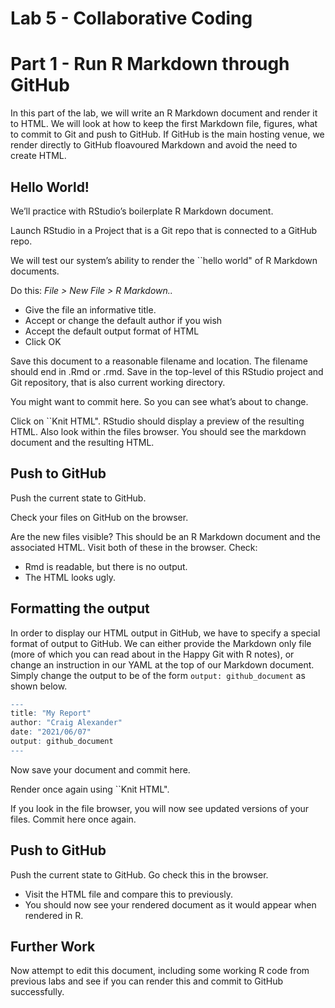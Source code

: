 Lab 5 - Collaborative Coding
================

# Part 1 - Run R Markdown through GitHub

In this part of the lab, we will write an R Markdown document and render
it to HTML. We will look at how to keep the first Markdown file,
figures, what to commit to Git and push to GitHub. If GitHub is the main
hosting venue, we render directly to GitHub floavoured Markdown and
avoid the need to create HTML.

## Hello World!

We’ll practice with RStudio’s boilerplate R Markdown document.

Launch RStudio in a Project that is a Git repo that is connected to a
GitHub repo.

We will test our system’s ability to render the \`\`hello world" of R
Markdown documents.

Do this: *File &gt; New File &gt; R Markdown..*

-   Give the file an informative title.
-   Accept or change the default author if you wish
-   Accept the default output format of HTML
-   Click OK

Save this document to a reasonable filename and location. The filename
should end in .Rmd or .rmd. Save in the top-level of this RStudio
project and Git repository, that is also current working directory.

You might want to commit here. So you can see what’s about to change.

Click on \`\`Knit HTML". RStudio should display a preview of the
resulting HTML. Also look within the files browser. You should see the
markdown document and the resulting HTML.

## Push to GitHub

Push the current state to GitHub.

Check your files on GitHub on the browser.

Are the new files visible? This should be an R Markdown document and the
associated HTML. Visit both of these in the browser. Check:

-   Rmd is readable, but there is no output.
-   The HTML looks ugly.

## Formatting the output

In order to display our HTML output in GitHub, we have to specify a
special format of output to GitHub. We can either provide the Markdown
only file (more of which you can read about in the Happy Git with R
notes), or change an instruction in our YAML at the top of our Markdown
document. Simply change the output to be of the form
`output: github_document` as shown below.

``` r
---
title: "My Report"
author: "Craig Alexander"
date: "2021/06/07"
output: github_document 
---
```

Now save your document and commit here.

Render once again using \`\`Knit HTML".

If you look in the file browser, you will now see updated versions of
your files. Commit here once again.

## Push to GitHub

Push the current state to GitHub. Go check this in the browser.

-   Visit the HTML file and compare this to previously.
-   You should now see your rendered document as it would appear when
    rendered in R.

## Further Work

Now attempt to edit this document, including some working R code from
previous labs and see if you can render this and commit to GitHub
successfully.
